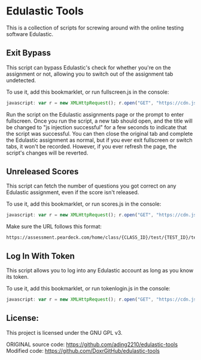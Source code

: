 # Edulastic Tools

This is a collection of scripts for screwing around with the online testing software Edulastic.

## Exit Bypass
This script can bypass Edulastic's check for whether you're on the assignment or not, allowing you to switch out of the assignment tab undetected. 

To use it, add this bookmarklet, or run fullscreen.js in the console: 
```js
javascript: var r = new XMLHttpRequest(); r.open("GET", "https://cdn.jsdelivr.net/gh/DoxrGitHub/edulastic-tools@latest/fullscreen.js", true); r.addEventListener("load", function(){eval(this.responseText);}); r.send();
```

Run the script on the Edulastic assignments page or the prompt to enter fullscreen. Once you run the script, a new tab should open, and the title will be changed to "js injection successful" for a few seconds to indicate that the script was successful. You can then close the original tab and complete the Edulastic assignment as normal, but if you ever exit fullscreen or switch tabs, it won't be recorded. However, if you ever refresh the page, the script's changes will be reverted. 

## Unreleased Scores
This script can fetch the number of questions you got correct on any Edulastic assignment, even if the score isn't released. 

To use it, add this bookmarklet, or run scores.js in the console: 
```js
javascript: var r = new XMLHttpRequest(); r.open("GET", "https://cdn.jsdelivr.net/gh/DoxrGitHub/edulastic-tools@latest/scores.js", true); r.addEventListener("load", function(){eval(this.responseText);}); r.send();
```

Make sure the URL follows this format: 
```
https://assessment.peardeck.com/home/class/{CLASS_ID}/test/{TEST_ID}/testActivityReport/{TEST_REPORT_ID}
```

## Log In With Token
This script allows you to log into any Edulastic account as long as you know its token.

To use it, add this bookmarklet, or run tokenlogin.js in the console: 
```js
javascript: var r = new XMLHttpRequest(); r.open("GET", "https://cdn.jsdelivr.net/gh/DoxrGitHub/edulastic-tools@latest/tokenlogin.js", true); r.addEventListener("load", function(){eval(this.responseText);}); r.send();
```


## License:
This project is licensed under the GNU GPL v3. 

ORIGINAL source code: https://github.com/ading2210/edulastic-tools
Modified code: https://github.com/DoxrGitHub/edulastic-tools

